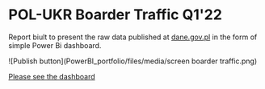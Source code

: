 # POL-UKR Boarder Traffic Q1'22

Report biult to present the raw data published at [dane.gov.pl](https://dane.gov.pl/) in the form of simple Power Bi dashboard.

![Publish button](PowerBI_portfolio/files/media/screen boarder traffic.png)


[Please see the dashboard](https://app.powerbi.com/view?r=eyJrIjoiY2ZkMDdlNDgtNjEyZi00YzYzLWI2OWYtMTAwMTEwMzgzNGZlIiwidCI6IjY4ODkzYzdiLTg3NWEtNDI3MS05ZjlhLTQ5MGNiYWRjNTlhOCIsImMiOjl9)

